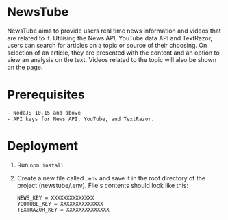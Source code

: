 # NewsTube

NewsTube aims to provide users real time news information
and videos that are related to it. Utilising the News API, YouTube data API and
TextRazor, users can search for articles on a topic or source of their choosing.
On selection of an article, they are presented with the content and an option
to view an analysis on the text. Videos related to the topic will also be shown
on the page.

# Prerequisites 

```
- NodeJS 10.15 and above
- API keys for News API, YouTube, and TextRazor. 
```



# Deployment

1. Run `npm install`

2. Create a new file called `.env` and save it in the root directory of the project (newstube/.env). File's contents should look like this:

   ```
   NEWS_KEY = XXXXXXXXXXXXXX
   YOUTUBE_KEY = XXXXXXXXXXXXXX
   TEXTRAZOR_KEY = XXXXXXXXXXXXXX
   ```